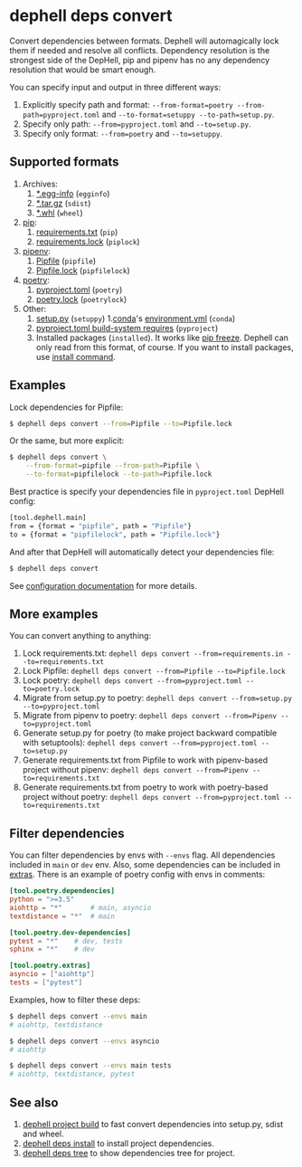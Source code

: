 # dephell deps convert

Convert dependencies between formats. Dephell will automagically lock them if needed and resolve all conflicts. Dependency resolution is the strongest side of the DepHell, pip and pipenv has no any dependency resolution that would be smart enough.

You can specify input and output in three different ways:

1. Explicitly specify path and format: `--from-format=poetry --from-path=pyproject.toml` and `--to-format=setuppy --to-path=setup.py`.
1. Specify only path: `--from=pyproject.toml` and `--to=setup.py`.
1. Specify only format: `--from=poetry` and `--to=setuppy`.

## Supported formats

1. Archives:
    1. [*.egg-info](https://setuptools.readthedocs.io/en/latest/formats.html) (`egginfo`)
    1. [*.tar.gz](https://packaging.python.org/glossary/#term-distribution-package) (`sdist`)
    1. [*.whl](https://pythonwheels.com) (`wheel`)
1. [pip](https://pip.pypa.io/en/stable/):
    1. [requirements.txt](https://pip.pypa.io/en/stable/user_guide/#requirements-files) (`pip`)
    1. [requirements.lock](https://nvie.com/posts/pin-your-packages/) (`piplock`)
1. [pipenv](https://pipenv.readthedocs.io/en/latest/):
    1. [Pipfile](https://github.com/pypa/pipfile) (`pipfile`)
    1. [Pipfile.lock](https://stackoverflow.com/a/49867443/8704691) (`pipfilelock`)
1. [poetry](https://github.com/sdispater/poetry):
    1. [pyproject.toml](https://poetry.eustace.io/docs/pyproject/) (`poetry`)
    1. [poetry.lock](https://poetry.eustace.io/docs/basic-usage/#installing-without-poetrylock) (`poetrylock`)
1. Other:
    1. [setup.py](https://docs.python.org/3/distutils/setupscript.html) (`setuppy`)
    1.[conda](https://conda.io/en/latest/)'s [environment.yml](https://docs.conda.io/projects/conda/en/latest/user-guide/tasks/manage-environments.html#creating-an-environment-file-manually) (`conda`)
    1. [pyproject.toml build-system requires](https://www.python.org/dev/peps/pep-0518/#build-system-table) (`pyproject`)
    1. Installed packages (`installed`). It works like [pip freeze](https://pip.pypa.io/en/stable/reference/pip_freeze/). Dephell can only read from this format, of course. If you want to install packages, use [install command](cmd-deps-install).

## Examples

Lock dependencies for Pipfile:

```bash
$ dephell deps convert --from=Pipfile --to=Pipfile.lock
```
Or the same, but more explicit:

```bash
$ dephell deps convert \
    --from-format=pipfile --from-path=Pipfile \
    --to-format=pipfilelock --to-path=Pipfile.lock
```

Best practice is specify your dependencies file in `pyproject.toml` DepHell config:

```bash
[tool.dephell.main]
from = {format = "pipfile", path = "Pipfile"}
to = {format = "pipfilelock", path = "Pipfile.lock"}
```

And after that DepHell will automatically detect your dependencies file:

```bash
$ dephell deps convert
```

See [configuration documentation](config) for more details.

## More examples

You can convert anything to anything:

1. Lock requirements.txt: `dephell deps convert --from=requirements.in --to=requirements.txt`
1. Lock Pipfile: `dephell deps convert --from=Pipfile --to=Pipfile.lock`
1. Lock poetry: `dephell deps convert --from=pyproject.toml --to=poetry.lock`
1. Migrate from setup.py to poetry: `dephell deps convert --from=setup.py --to=pyproject.toml`
1. Migrate from pipenv to poetry: `dephell deps convert --from=Pipenv --to=pyproject.toml`
1. Generate setup.py for poetry (to make project backward compatible with setuptools): `dephell deps convert --from=pyproject.toml --to=setup.py`
1. Generate requirements.txt from Pipfile to work with pipenv-based project without pipenv: `dephell deps convert --from=Pipenv --to=requirements.txt`
1. Generate requirements.txt from poetry to work with poetry-based project without poetry: `dephell deps convert --from=pyproject.toml --to=requirements.txt`

## Filter dependencies

You can filter dependencies by envs with `--envs` flag. All dependencies included in `main` or `dev` env. Also, some dependencies can be included in [extras](https://setuptools.readthedocs.io/en/latest/setuptools.html#declaring-extras-optional-features-with-their-own-dependencies). There is an example of poetry config with envs in comments:

```toml
[tool.poetry.dependencies]
python = ">=3.5"
aiohttp = "*"       # main, asyncio
textdistance = "*"  # main

[tool.poetry.dev-dependencies]
pytest = "*"    # dev, tests
sphinx = "*"    # dev

[tool.poetry.extras]
asyncio = ["aiohttp"]
tests = ["pytest"]
```

Examples, how to filter these deps:

```bash
$ dephell deps convert --envs main
# aiohttp, textdistance

$ dephell deps convert --envs asyncio
# aiohttp

$ dephell deps convert --envs main tests
# aiohttp, textdistance, pytest
```

## See also

1. [dephell project build](cmd-deps-install) to fast convert dependencies into setup.py, sdist and wheel.
1. [dephell deps install](cmd-deps-install) to install project dependencies.
1. [dephell deps tree](cmd-deps-tree) to show dependencies tree for project.
